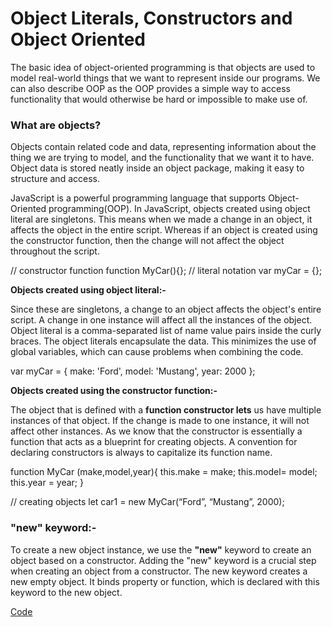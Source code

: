 # Object Literals, Constructors and Object Oriented

The basic idea of object-oriented programming is that objects are used to model real-world things that we want to represent inside our programs. We can also describe OOP as the OOP provides a simple way to access functionality that would otherwise be hard or impossible to make use of.

### What are objects?

Objects contain related code and data, representing information about the thing we are trying to model, and the functionality that we want it to have. Object data is stored neatly inside an object package, making it easy to structure and access.

JavaScript is a powerful programming language that supports Object-Oriented programming(OOP). In JavaScript, objects created using object literal are singletons. This means when we made a change in an object, it affects the object in the entire script. Whereas if an object is created using the constructor function, then the change will not affect the object throughout the script.

// constructor function
function MyCar(){};
// literal notation
var myCar = {};

**Objects created using object literal:-**

Since these are singletons, a change to an object affects the object's entire script. A change in one instance will affect all the instances of the object. Object literal is a comma-separated list of name value pairs inside the curly braces. The object literals encapsulate the data. This minimizes the use of global variables, which can cause problems when combining the code.

var myCar = {
make: 'Ford',
model: 'Mustang',
year: 2000
};

**Objects created using the constructor function:-**

The object that is defined with a **function constructor lets** us have multiple instances of that object. If the change is made to one instance, it will not affect other instances. As we know that the constructor is essentially a function that acts as a blueprint for creating objects. A convention for declaring constructors is always to capitalize its function name.

function MyCar (make,model,year){
this.make = make;
this.model= model;
this.year = year;
}

// creating objects
let car1 = new MyCar(“Ford”, “Mustang”, 2000);

### "new" keyword:-

To create a new object instance, we use the **"new"** keyword to create an object based on a constructor. Adding the "new" keyword is a crucial step when creating an object from a constructor. The new keyword creates a new empty object. It binds property or function, which is declared with this keyword to the new object.

[Code](Hacking%2054cdd1878c1940c3a585abeff2f3dc81/Pwn%20Web%20628ccafad89a438097d411029e11be72/Web%20Development%20b79dc89ef8b14ff1951974c9abd8f931/JavaScript%2020e84adae71b41f9a0ceaf0c93ff310a/Object%20Literals,%20Constructors%20and%20Object%20Oriented%200fcb85e66f6c4eb88472a159be7562e7/Code.md)